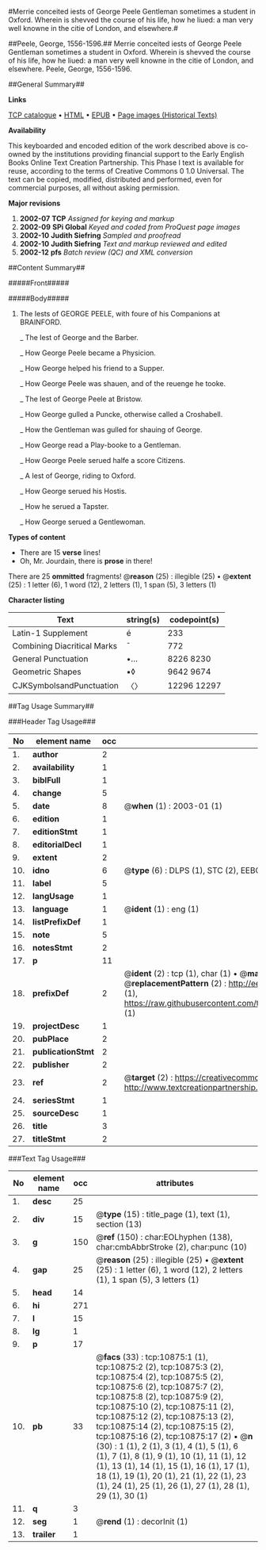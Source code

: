 #Merrie conceited iests of George Peele Gentleman sometimes a student in Oxford. Wherein is shevved the course of his life, how he liued: a man very well knowne in the citie of London, and elsewhere.#

##Peele, George, 1556-1596.##
Merrie conceited iests of George Peele Gentleman sometimes a student in Oxford. Wherein is shevved the course of his life, how he liued: a man very well knowne in the citie of London, and elsewhere.
Peele, George, 1556-1596.

##General Summary##

**Links**

[TCP catalogue](http://www.ota.ox.ac.uk/tcp/)  • 
[HTML](http://tei.it.ox.ac.uk/tcp/Texts-HTML/free/A09/A09230.html)  • 
[EPUB](http://tei.it.ox.ac.uk/tcp/Texts-EPUB/free/A09/A09230.epub) • 
[Page images (Historical Texts)](https://data.historicaltexts.jisc.ac.uk/view?pubId=eebo-99845942e&pageId=eebo-99845942e-10875-1)

**Availability**

This keyboarded and encoded edition of the
	       work described above is co-owned by the institutions
	       providing financial support to the Early English Books
	       Online Text Creation Partnership. This Phase I text is
	       available for reuse, according to the terms of Creative
	       Commons 0 1.0 Universal. The text can be copied,
	       modified, distributed and performed, even for
	       commercial purposes, all without asking permission.

**Major revisions**

1. __2002-07__ __TCP__ *Assigned for keying and markup*
1. __2002-09__ __SPi Global__ *Keyed and coded from ProQuest page images*
1. __2002-10__ __Judith Siefring__ *Sampled and proofread*
1. __2002-10__ __Judith Siefring__ *Text and markup reviewed and edited*
1. __2002-12__ __pfs__ *Batch review (QC) and XML conversion*

##Content Summary##

#####Front#####

#####Body#####

1. The Iests of GEORGE PEELE, with foure of his Companions at BRAINFORD.

    _ The Iest of George and the Barber.

    _ How George Peele became a Physicion.

    _ How George helped his friend to a Supper.

    _ How George Peele was shauen, and of the reuenge he tooke.

    _ The Iest of George Peele at Bristow.

    _ How George gulled a Puncke, otherwise called a Croshabell.

    _ How the Gentleman was gulled for shauing of George.

    _ How George read a Play-booke to a Gentleman.

    _ How George Peele serued halfe a score Citizens.

    _ A Iest of George, riding to Oxford.

    _ How George serued his Hostis.

    _ How he serued a Tapster.

    _ How George serued a Gentlewoman.

**Types of content**

  * There are 15 **verse** lines!
  * Oh, Mr. Jourdain, there is **prose** in there!

There are 25 **ommitted** fragments! 
 @__reason__ (25) : illegible (25)  •  @__extent__ (25) : 1 letter (6), 1 word (12), 2 letters (1), 1 span (5), 3 letters (1)

**Character listing**


|Text|string(s)|codepoint(s)|
|---|---|---|
|Latin-1 Supplement|é|233|
|Combining             Diacritical Marks|̄|772|
|General Punctuation|•…|8226 8230|
|Geometric Shapes|▪◊|9642 9674|
|CJKSymbolsandPunctuation|〈〉|12296 12297|

##Tag Usage Summary##

###Header Tag Usage###

|No|element name|occ|attributes|
|---|---|---|---|
|1.|__author__|2||
|2.|__availability__|1||
|3.|__biblFull__|1||
|4.|__change__|5||
|5.|__date__|8| @__when__ (1) : 2003-01 (1)|
|6.|__edition__|1||
|7.|__editionStmt__|1||
|8.|__editorialDecl__|1||
|9.|__extent__|2||
|10.|__idno__|6| @__type__ (6) : DLPS (1), STC (2), EEBO-CITATION (1), PROQUEST (1), VID (1)|
|11.|__label__|5||
|12.|__langUsage__|1||
|13.|__language__|1| @__ident__ (1) : eng (1)|
|14.|__listPrefixDef__|1||
|15.|__note__|5||
|16.|__notesStmt__|2||
|17.|__p__|11||
|18.|__prefixDef__|2| @__ident__ (2) : tcp (1), char (1)  •  @__matchPattern__ (2) : ([0-9\-]+):([0-9IVX]+) (1), (.+) (1)  •  @__replacementPattern__ (2) : http://eebo.chadwyck.com/downloadtiff?vid=$1&page=$2 (1), https://raw.githubusercontent.com/textcreationpartnership/Texts/master/tcpchars.xml#$1 (1)|
|19.|__projectDesc__|1||
|20.|__pubPlace__|2||
|21.|__publicationStmt__|2||
|22.|__publisher__|2||
|23.|__ref__|2| @__target__ (2) : https://creativecommons.org/publicdomain/zero/1.0/ (1), http://www.textcreationpartnership.org/docs/. (1)|
|24.|__seriesStmt__|1||
|25.|__sourceDesc__|1||
|26.|__title__|3||
|27.|__titleStmt__|2||


###Text Tag Usage###

|No|element name|occ|attributes|
|---|---|---|---|
|1.|__desc__|25||
|2.|__div__|15| @__type__ (15) : title_page (1), text (1), section (13)|
|3.|__g__|150| @__ref__ (150) : char:EOLhyphen (138), char:cmbAbbrStroke (2), char:punc (10)|
|4.|__gap__|25| @__reason__ (25) : illegible (25)  •  @__extent__ (25) : 1 letter (6), 1 word (12), 2 letters (1), 1 span (5), 3 letters (1)|
|5.|__head__|14||
|6.|__hi__|271||
|7.|__l__|15||
|8.|__lg__|1||
|9.|__p__|17||
|10.|__pb__|33| @__facs__ (33) : tcp:10875:1 (1), tcp:10875:2 (2), tcp:10875:3 (2), tcp:10875:4 (2), tcp:10875:5 (2), tcp:10875:6 (2), tcp:10875:7 (2), tcp:10875:8 (2), tcp:10875:9 (2), tcp:10875:10 (2), tcp:10875:11 (2), tcp:10875:12 (2), tcp:10875:13 (2), tcp:10875:14 (2), tcp:10875:15 (2), tcp:10875:16 (2), tcp:10875:17 (2)  •  @__n__ (30) : 1 (1), 2 (1), 3 (1), 4 (1), 5 (1), 6 (1), 7 (1), 8 (1), 9 (1), 10 (1), 11 (1), 12 (1), 13 (1), 14 (1), 15 (1), 16 (1), 17 (1), 18 (1), 19 (1), 20 (1), 21 (1), 22 (1), 23 (1), 24 (1), 25 (1), 26 (1), 27 (1), 28 (1), 29 (1), 30 (1)|
|11.|__q__|3||
|12.|__seg__|1| @__rend__ (1) : decorInit (1)|
|13.|__trailer__|1||
